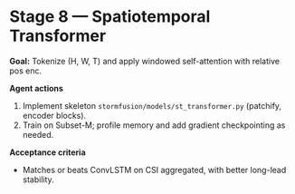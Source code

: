 # Stage 8 — Spatiotemporal Transformer


**Goal:** Tokenize (H, W, T) and apply windowed self-attention with relative pos enc.

**Agent actions**
1. Implement skeleton `stormfusion/models/st_transformer.py` (patchify, encoder blocks).
2. Train on Subset-M; profile memory and add gradient checkpointing as needed.

**Acceptance criteria**
- Matches or beats ConvLSTM on CSI aggregated, with better long-lead stability.
